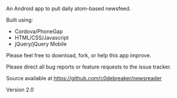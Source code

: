 An Android app to pull daily atom-based newsfeed.

Built using:

- Cordova/PhoneGap
- HTML/CSS/Javascript
- jQuery/jQuery Mobile

Please feel free to download, fork, or help this app improve.

Please direct all bug reports or feature requests to the issue tracker.

Source available at https://github.com/c0debreaker/newsreader

Version 2.0
